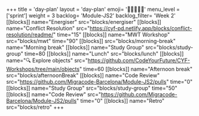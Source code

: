 +++
title = 'day-plan'
layout = 'day-plan'
emoji= '🧑🏽‍🤝‍🧑🏽'
menu_level = ['sprint']
weight = 3
backlog= 'Module-JS2'
backlog_filter= 'Week 2'
[[blocks]]
name="Energiser"
src="blocks/energiser"
[[blocks]]
name="Conflict Resolution"
src="https://cyf-pd.netlify.app/blocks/conflict-resolution/readme/"
time="15"
[[blocks]]
name="MWT Workshop"
src="blocks/mwt"
time="90"
[[blocks]]
src="blocks/morning-break"
name="Morning break"
[[blocks]]
name="Study Group"
src="blocks/study-group"
time=80
[[blocks]]
name="Lunch"
src="blocks/lunch"
[[blocks]]
name="🔍 Explore objects"
src="https://github.com/CodeYourFuture/CYF-Workshops/tree/main/objects"
time=60
[[blocks]]
name="Afternoon break"
src="blocks/afternoonBreak"
[[blocks]]
name="Code Review"
src="https://github.com/Migracode-Barcelona/Module-JS2/pulls"
time="0"
[[blocks]]
name="Study Group"
src="blocks/study-group"
time="50"
[[blocks]]
name="Code Review"
src="https://github.com/Migracode-Barcelona/Module-JS2/pulls"
time="0"
[[blocks]]
name="Retro"
src="blocks/retro"
+++
